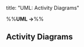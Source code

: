 <frontmatter>
title: "UML: Activity Diagrams"
</frontmatter>

<link rel="stylesheet" href="{{baseUrl}}/css/textbook.css">

<div class="website-content" id="all">

%%**UML →**%%

<div id="title">

## Activity Diagrams
</div>
<div id="main">

<include src="./introduction/chapter.md" boilerplate />
<include src="./basicNotations/chapter.md" boilerplate />

</div>

</div>
